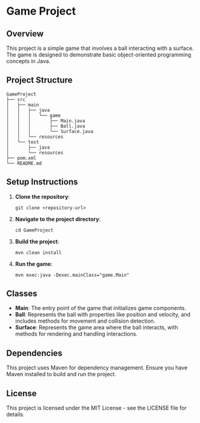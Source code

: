 # Game Project

## Overview
This project is a simple game that involves a ball interacting with a surface. The game is designed to demonstrate basic object-oriented programming concepts in Java.

## Project Structure
```
GameProject
├── src
│   ├── main
│   │   ├── java
│   │   │   └── game
│   │   │       ├── Main.java
│   │   │       ├── Ball.java
│   │   │       └── Surface.java
│   │   └── resources
│   └── test
│       ├── java
│       └── resources
├── pom.xml
└── README.md
```

## Setup Instructions
1. **Clone the repository**: 
   ```
   git clone <repository-url>
   ```
2. **Navigate to the project directory**:
   ```
   cd GameProject
   ```
3. **Build the project**:
   ```
   mvn clean install
   ```
4. **Run the game**:
   ```
   mvn exec:java -Dexec.mainClass="game.Main"
   ```

## Classes
- **Main**: The entry point of the game that initializes game components.
- **Ball**: Represents the ball with properties like position and velocity, and includes methods for movement and collision detection.
- **Surface**: Represents the game area where the ball interacts, with methods for rendering and handling interactions.

## Dependencies
This project uses Maven for dependency management. Ensure you have Maven installed to build and run the project.

## License
This project is licensed under the MIT License - see the LICENSE file for details.